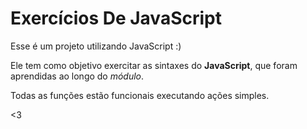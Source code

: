 # Exercícios De JavaScript

Esse é um projeto utilizando JavaScript :)

Ele tem como objetivo exercitar as sintaxes do **JavaScript**, que foram aprendidas ao longo do *módulo*.

Todas as funções estão funcionais executando ações simples.

<3